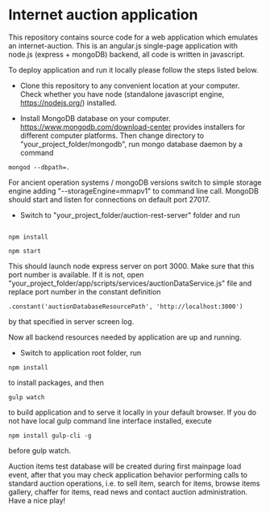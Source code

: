 # Internet auction application

This repository contains source code for a web application which 
emulates an internet-auction. This is an angular.js single-page 
application with node.js (express + mongoDB) backend, 
all code is written in javascript.<br />

To deploy application and run it locally please follow the 
steps listed below.<br />

* Clone this repository to any convenient location at your computer. 
Check whether you have node (standalone javascript 
engine, https://nodejs.org/) installed.

* Install MongoDB database on your computer. 
https://www.mongodb.com/download-center provides installers for different 
computer platforms. Then change directory to "your_project_folder/mongodb", 
run mongo database daemon by a command  
 ```
mongod --dbpath=.
```
For ancient operation systems / mongoDB versions switch to simple storage engine 
adding "--storageEngine=mmapv1" to command line call. MongoDB should start 
and listen for connections on default port 27017. 

* Switch to "your_project_folder/auction-rest-server" folder and run

```

npm install

npm start

```

This should launch node express server on port 3000. Make sure 
that this port number is available. If it is not, open 
"your_project_folder/app/scripts/services/auctionDataService.js" 
file and replace port number in the constant definition  
```
.constant('auctionDatabaseResourcePath', 'http://localhost:3000')
```
by that specified in server screen log.

Now all backend resources needed by application are up and running.

* Switch to application root folder, run

```
npm install
```
to install packages, and then

```
gulp watch
```
to build application and to serve it locally in your default browser. 
If you do not have local gulp command line interface installed, execute  
```
npm install gulp-cli -g
```
before gulp watch.

Auction items test database will be created during first mainpage load 
event, after that you may check application behavior performing calls to 
standard auction operations, i.e. to sell item, search for items, 
browse items gallery, chaffer for items, read news and contact 
auction administration. Have a nice play!